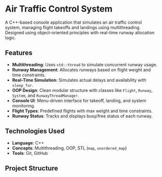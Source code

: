 # Air Traffic Control System

A C++-based console application that simulates an air traffic control system, managing flight takeoffs and landings using multithreading. Designed using object-oriented principles with real-time runway allocation logic.

## Features

- **Multithreading**: Uses `std::thread` to simulate concurrent runway usage.
- **Runway Management**: Allocates runways based on flight weight and time constraints.
- **Real-Time Simulation**: Simulates actual delays and availability with `sleep_for`.
- **OOP Design**: Clean modular structure with classes like `Flight`, `Runway`, `System`, and `RunwayThreadManager`.
- **Console UI**: Menu-driven interface for takeoff, landing, and system monitoring.
- **Flight Types**: Predefined flights with max weight and time constraints.
- **Runway Status**: Tracks and displays busy/free status of each runway.

## Technologies Used

- **Language**: C++
- **Concepts**: Multithreading, OOP, STL (`map`, `unordered_map`)
- **Tools**: Git, GitHub

## Project Structure
